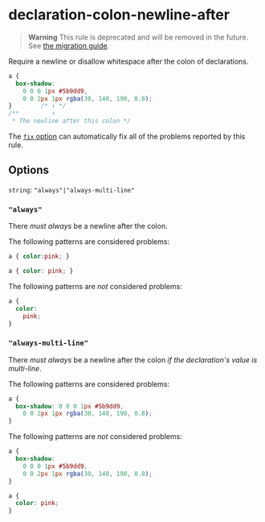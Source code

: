 # declaration-colon-newline-after

> **Warning** This rule is deprecated and will be removed in the future. See [the migration guide](https://github.com/stylelint/stylelint/tree/15.10.2/docsmigration-guideto-15.md).

Require a newline or disallow whitespace after the colon of declarations.

<!-- prettier-ignore -->
```css
a {
  box-shadow:
    0 0 0 1px #5b9dd9,
    0 0 2px 1px rgba(30, 140, 190, 0.8);
}        /* ↑ */
/**         ↑
 * The newline after this colon */
```

The [`fix` option](https://github.com/stylelint/stylelint/tree/15.10.2/docsuser-guideoptions.md#fix) can automatically fix all of the problems reported by this rule.

## Options

`string`: `"always"|"always-multi-line"`

### `"always"`

There _must always_ be a newline after the colon.

The following patterns are considered problems:

<!-- prettier-ignore -->
```css
a { color:pink; }
```

<!-- prettier-ignore -->
```css
a { color: pink; }
```

The following patterns are _not_ considered problems:

<!-- prettier-ignore -->
```css
a {
  color:
    pink;
}
```

### `"always-multi-line"`

There _must always_ be a newline after the colon _if the declaration's value is multi-line_.

The following patterns are considered problems:

<!-- prettier-ignore -->
```css
a {
  box-shadow: 0 0 0 1px #5b9dd9,
    0 0 2px 1px rgba(30, 140, 190, 0.8);
}
```

The following patterns are _not_ considered problems:

<!-- prettier-ignore -->
```css
a {
  box-shadow:
    0 0 0 1px #5b9dd9,
    0 0 2px 1px rgba(30, 140, 190, 0.8);
}
```

<!-- prettier-ignore -->
```css
a {
  color: pink;
}
```
